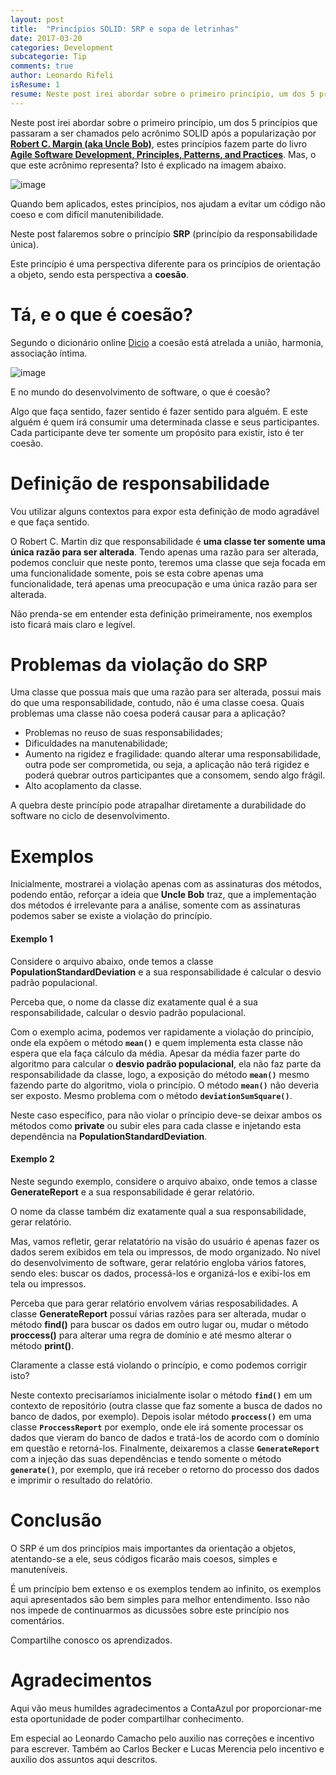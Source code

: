 ```yaml
---
layout: post
title:  "Princípios SOLID: SRP e sopa de letrinhas"
date: 2017-03-20
categories: Development
subcategorie: Tip
comments: true
author: Leonardo Rifeli
isResume: 1
resume: Neste post irei abordar sobre o primeiro princípio, um dos 5 princípios que passaram a ser chamados pelo acrônimo SOLID após a popularização por Robert C. Margin (aka Uncle Bob).
---
```


Neste post irei abordar sobre o primeiro princípio, um dos 5 princípios que passaram a ser chamados pelo acrônimo SOLID após a popularização por [**Robert C. Margin (aka Uncle Bob)**](cleancoder.com), estes princípios fazem parte do livro [**Agile Software Development, Principles, Patterns, and Practices**](https://www.amazon.com.br/dp/0135974445/ref=asc_df_01359744454899280?smid=A1ZZFT5FULY4LN&tag=goog0ef-20&linkCode=asn&creative=380341&creativeASIN=0135974445). Mas, o que este acrônimo representa? Isto é explicado na imagem abaixo.

![image](http://www.csharpstar.com/wp-content/uploads/2016/01/SOLID.jpg)

Quando bem aplicados, estes princípios, nos ajudam a evitar um código não coeso e com difícil manutenibilidade.

Neste post falaremos sobre o princípio **SRP** (princípio da responsabilidade única).

Este princípio é uma perspectiva diferente para os princípios de orientação a objeto, sendo esta perspectiva a **coesão**.

# Tá, e o que é coesão?

Segundo o dicionário online [Dicio](https://www.dicio.com.br/coesao/) a coesão está atrelada a união, harmonia, associação íntima.

![image](https://cloud.githubusercontent.com/assets/6767689/24086651/57796e2e-0cf2-11e7-8c29-88b0913ffca9.png)

E no mundo do desenvolvimento de software, o que é coesão?

Algo que faça sentido, fazer sentido é fazer sentido para alguém. E este alguém é quem irá consumir uma determinada classe e seus participantes. Cada participante deve ter somente um propósito para existir, isto é ter coesão.

# Definição de responsabilidade

Vou utilizar alguns contextos para expor esta definição de modo agradável e que faça sentido.

O Robert C. Martin diz que responsabilidade é **uma classe ter somente uma única razão para ser alterada**. Tendo apenas uma razão para ser alterada, podemos concluir que neste ponto, teremos uma classe que seja focada em uma funcionalidade somente, pois se esta cobre apenas uma funcionalidade, terá apenas uma preocupação e uma única razão para ser alterada.

Não prenda-se em entender esta definição primeiramente, nos exemplos isto ficará mais claro e legível.

# Problemas da violação do SRP

Uma classe que possua mais que uma razão para ser alterada, possui mais do que uma responsabilidade, contudo, não é uma classe coesa. Quais problemas uma classe não coesa poderá causar para a aplicação?

- Problemas no reuso de suas responsabilidades;
- Dificuldades na manutenabilidade;
- Aumento na rigidez e fragilidade: quando alterar uma responsabilidade, outra pode ser comprometida, ou seja, a aplicação não terá rigidez e poderá quebrar outros participantes que a consomem, sendo algo frágil.
- Alto acoplamento da classe.

A quebra deste princípio pode atrapalhar diretamente a durabilidade do software no ciclo de desenvolvimento.

# Exemplos

Inicialmente, mostrarei a violação apenas com as assinaturas dos métodos, podendo então, reforçar a ideia que **Uncle Bob** traz, que a implementação dos métodos é irrelevante para a análise, somente com as assinaturas podemos saber se existe a violação do princípio.

#### Exemplo 1

Considere o arquivo abaixo, onde temos a classe **PopulationStandardDeviation** e a sua responsabilidade é calcular o desvio padrão populacional.

<script src="https://gist.github.com/leonardorifeli/cceb88b6490a135892a780510abe4e60.js?file=PopulationStandardVariation.java"></script>

Perceba que, o nome da classe diz exatamente qual é a sua responsabilidade, calcular o desvio padrão populacional.

Com o exemplo acima, podemos ver rapidamente a violação do princípio, onde ela expõem o método **`mean()`** e quem implementa esta classe não espera que ela faça cálculo da média. Apesar da média fazer parte do algoritmo para calcular o **desvio padrão populacional**, ela não faz parte da responsabilidade da classe, logo, a exposição do método **`mean()`** mesmo fazendo parte do algoritmo, viola o princípio. O método **`mean()`** não deveria ser exposto. Mesmo problema com o método **`deviationSumSquare()`**.

Neste caso específico, para não violar o príncipio deve-se deixar ambos os métodos como **private** ou subir eles para cada classe e injetando esta dependência na **PopulationStandardDeviation**.

#### Exemplo 2

Neste segundo exemplo, considere o arquivo abaixo, onde temos a classe **GenerateReport** e a sua responsabilidade é gerar relatório.

<script src="https://gist.github.com/leonardorifeli/cceb88b6490a135892a780510abe4e60.js?file=GenerateReport.java"></script>

O nome da classe também diz exatamente qual a sua responsabilidade, gerar relatório.

Mas, vamos refletir, gerar relatatório na visão do usuário é apenas fazer os dados serem exibidos em tela ou impressos, de modo organizado. No nível do desenvolvimento de software, gerar relatório engloba vários fatores, sendo eles: buscar os dados, processá-los e organizá-los e exibi-los em tela ou impressos.

Perceba que para gerar relatório envolvem várias resposabilidades. A classe **GenerateReport** possuí várias razões para ser alterada, mudar o método **find()** para buscar os dados em outro lugar ou, mudar o método **proccess()** para alterar uma regra de domínio e até mesmo alterar o método **print()**.

Claramente a classe está violando o princípio, e como podemos corrigir isto?

Neste contexto precisaríamos inicialmente isolar o método **`find()`** em um contexto de repositório (outra classe que faz somente a busca de dados no banco de dados, por exemplo). Depois isolar método **`proccess()`** em uma classe **`ProccessReport`** por exemplo, onde ele irá somente processar os dados que vieram do banco de dados e tratá-los de acordo com o domínio em questão e retorná-los. Finalmente, deixaremos a classe **`GenerateReport`** com a injeção das suas dependências e tendo somente o método **`generate()`**, por exemplo, que irá receber o retorno do processo dos dados e imprimir o resultado do relatório.

# Conclusão

O SRP é um dos princípios mais importantes da orientação a objetos, atentando-se a ele, seus códigos ficarão mais coesos, simples e manuteníveis.

É um princípio bem extenso e os exemplos tendem ao infinito, os exemplos aqui apresentados são bem simples para melhor entendimento. Isso não nos impede de continuarmos as dicussões sobre este princípio nos comentários.

Compartilhe conosco os aprendizados.

# Agradecimentos

Aqui vão meus humildes agradecimentos a ContaAzul por proporcionar-me esta oportunidade de poder compartilhar conhecimento.

Em especial ao Leonardo Camacho pelo auxilio nas correções e incentivo para escrever. Também ao Carlos Becker e Lucas Merencia pelo incentivo e auxílio dos assuntos aqui descritos.